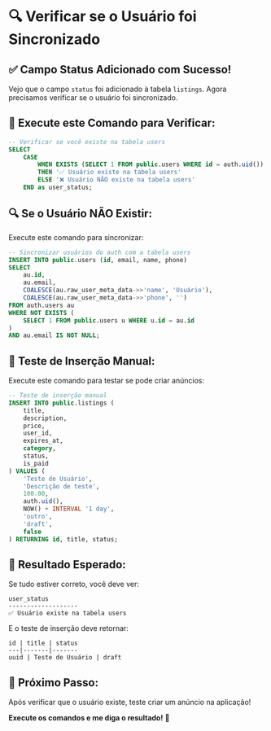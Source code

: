 # 🔍 Verificar se o Usuário foi Sincronizado

## ✅ **Campo Status Adicionado com Sucesso!**

Vejo que o campo `status` foi adicionado à tabela `listings`. Agora precisamos verificar se o usuário foi sincronizado.

## 🎯 **Execute este Comando para Verificar:**

```sql
-- Verificar se você existe na tabela users
SELECT 
    CASE 
        WHEN EXISTS (SELECT 1 FROM public.users WHERE id = auth.uid()) 
        THEN '✅ Usuário existe na tabela users'
        ELSE '❌ Usuário NÃO existe na tabela users'
    END as user_status;
```

## 🔍 **Se o Usuário NÃO Existir:**

Execute este comando para sincronizar:

```sql
-- Sincronizar usuários do auth com a tabela users
INSERT INTO public.users (id, email, name, phone)
SELECT 
    au.id,
    au.email,
    COALESCE(au.raw_user_meta_data->>'name', 'Usuário'),
    COALESCE(au.raw_user_meta_data->>'phone', '')
FROM auth.users au
WHERE NOT EXISTS (
    SELECT 1 FROM public.users u WHERE u.id = au.id
)
AND au.email IS NOT NULL;
```

## 🧪 **Teste de Inserção Manual:**

Execute este comando para testar se pode criar anúncios:

```sql
-- Teste de inserção manual
INSERT INTO public.listings (
    title,
    description,
    price,
    user_id,
    expires_at,
    category,
    status,
    is_paid
) VALUES (
    'Teste de Usuário',
    'Descrição de teste',
    100.00,
    auth.uid(),
    NOW() + INTERVAL '1 day',
    'outro',
    'draft',
    false
) RETURNING id, title, status;
```

## 🎯 **Resultado Esperado:**

Se tudo estiver correto, você deve ver:

```
user_status
-------------------
✅ Usuário existe na tabela users
```

E o teste de inserção deve retornar:

```
id | title | status
---|-------|-------
uuid | Teste de Usuário | draft
```

## 🚀 **Próximo Passo:**

Após verificar que o usuário existe, teste criar um anúncio na aplicação!

**Execute os comandos e me diga o resultado!** 🎯 